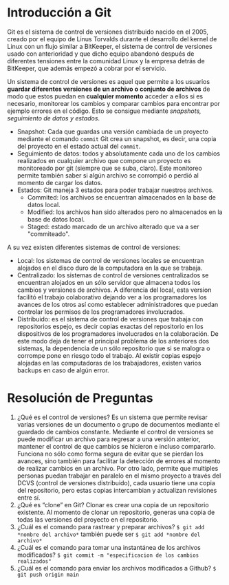 # Introducción a Git
Git es el sistema de control de versiones distribuido nacido en el 2005, creado por el equipo de Linus Torvalds durante el desarrollo del kernel de Linux con un flujo similar a BitKeeper, el sistema de control de versiones usado con anterioridad y que dicho equipo abandonó después de diferentes tensiones entre la comunidad Linux y la empresa detrás de BitKeeper, que además empezó a cobrar por el servicio.

Un sistema de control de versiones es aquel que permite a los usuarios **guardar diferentes versiones de un archivo o conjunto de archivos** de modo que estos puedan en **cualquier momento** acceder a ellos si es necesario, monitorear los cambios y comparar cambios para encontrar por ejemplo errores en el código. Esto se consigue mediante *snapshots, seguimiento de datos y estados*.

* Snapshot: Cada que guardas una versión cambiada de un proyecto mediante el comando `commit` Git crea un snapshot, es decir, una copia del proyecto en el estado actual del `commit`. 
* Seguimiento de datos: todos y absolutamente cada uno de los cambios realizados en cualquier archivo que compone un proyecto es monitoreado por git (siempre que se suba, claro). Este monitoreo permite también saber si algún archivo se corrompió o perdió al momento de cargar los datos. 
* Estados: Git maneja 3 estados para poder trabajar nuestros archivos.
     * Commited: los archivos se encuentran almacenados en la base de datos local. 
     * Modified: los archivos han sido alterados pero no almacenados en la base de datos local.
     * Staged: estado marcado de un archivo alterado que va a ser "commiteado".

A su vez existen diferentes sistemas de control de versiones:
* Local: los sistemas de control de versiones locales se encuentran alojados en el disco duro de la computadora en la que se trabaja.
* Centralizado: los sistemas de control de versiones centralizados se encuentran alojados en un sólo servidor que almacena todos los cambios y versiones de archivos. A diferencia del local, esta version facilitó el trabajo colaborativo dejando ver a los programadores los avances de los otros así como establecer administradores que puedan controlar los permisos de los programadores involucrados.
* Distribuido: es el sistema de control de versiones que trabaja con repositorios espejo, es decir copias exactas del repositorio en los dispositivos de los programadores involucrados en la colaboración. De este modo deja de tener el principal problema de los anteriores dos sistemas, la dependencia de un sólo repositorio que si se malogra o corrompe pone en riesgo todo el trabajo. Al existir copias espejo alojadas en las computadoras de los trabajadores, existen varios backups en caso de algún error. 

# Resolución de Preguntas
1. ¿Qué es el control de versiones?
Es un sistema que permite revisar varias versiones de un documento o grupo de documentos mediante el guardado de cambios constante. Mediante el control de versiones se puede modificar un archivo para regresar a una versión anterior, mantener el control de que cambios se hicieron e incluso compararlo. Funciona no sólo como forma segura de evitar que se pierdan los avances, sino también para facilitar la detección de errores al momento de realizar cambios en un archivo. Por otro lado, permite que multiples personas puedan trabajar en paralelo en el mismo proyecto a través del DCVS (control de versiones distribuido), cada usuario tiene una copia del repositorio, pero estas copias intercambian y actualizan revisiones entre sí. 
2. ¿Qué es “clone” en Git?
Clonar es crear una copia de un repositorio existente. Al momento de clonar un repositorio, generas una copia de todas las versiones del proyecto en el repositorio.
3. ¿Cuál es el comando para rastrear y preparar archivos?
`$ git add *nombre del archivo*` también puede ser `$ git add *nombre del archivo*`
5. ¿Cuál es el comando para tomar una instantánea de los archivos modificados?
`$ git commit -m "especificacion de los cambios realizados"`
6. ¿Cuál es el comando para enviar los archivos modificados a Github?
`$ git push origin main`

